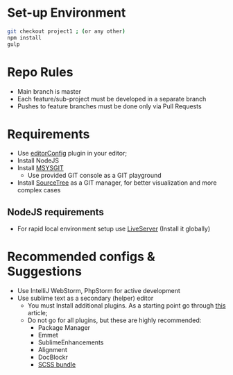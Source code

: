 # Set-up Environment
```bash
git checkout project1 ; (or any other)
npm install
gulp
```

# Repo Rules
- Main branch is master
- Each feature/sub-project must be developed in a separate branch
- Pushes to feature branches must be done only via Pull Requests

# Requirements
- Use [editorConfig](http://editorconfig.org/) plugin in your editor;
- Install NodeJS
- Install [MSYSGIT](https://msysgit.github.io/)
    + Use provided GIT console as a GIT playground
- Install [SourceTree](http://www.sourcetreeapp.com/) as a GIT manager, for better visualization and more complex cases

## NodeJS requirements
- For rapid local environment setup use [LiveServer](https://github.com/tapio/live-server) (Install it globally)

# Recommended configs & Suggestions
- Use IntelliJ WebStorm, PhpStorm for active development
- Use sublime text as a secondary (helper) editor
    + You must Install additional plugins. As a starting point go through [this](https://css-tricks.com/sublime-text-front-end-developers/) article;
    + Do not go for all plugins, but these are highly recommended:
        * Package Manager
        * Emmet
        * SublimeEnhancements
        * Alignment
        * DocBlockr
        * [SCSS bundle](https://github.com/MarioRicalde/SCSS.tmbundle)
